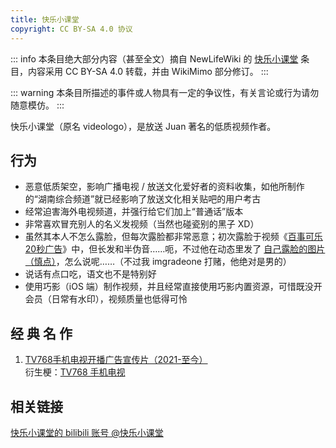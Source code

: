 ```yaml
---
title: 快乐小课堂
copyright: CC BY-SA 4.0 协议
---
```


::: info
本条目绝大部分内容（甚至全文）摘自 NewLifeWiki 的 [快乐小课堂](https://newlifewiki.miraheze.org/wiki/快乐小课堂) 条目，内容采用 CC BY-SA 4.0 转载，并由 WikiMimo 部分修订。
:::

::: warning
本条目所描述的事件或人物具有一定的争议性，有关言论或行为请勿随意模仿。
:::

快乐小课堂（原名 videologo），是放送 Juan 著名的低质视频作者。

## 行为

- 恶意低质架空，影响广播电视 / 放送文化爱好者的资料收集，如他所制作的“湖南综合频道”就已经影响了放送文化相关贴吧的用户考古
- 经常迫害海外电视频道，并强行给它们加上“普通话”版本
- 非常喜欢冒充别人的名义发视频（当然也碰瓷别的黑子 XD）
- 虽然其本人不怎么露脸，但每次露脸都非常恶意；初次露脸于视频《[百事可乐20秒广告](https://www.bilibili.com/video/BV1A3411B7wb)》中，但长发和半伪音……呃，不过他在动态里发了 [自己露脸的图片（慎点）](https://t.bilibili.com/626201060619523460)，怎么说呢……（不过我 imgradeone 打赌，他绝对是男的）
- 说话有点口吃，语文也不是特别好
- 使用巧影（iOS 端）制作视频，并且经常直接使用巧影内置资源，可惜既没开会员（日常有水印），视频质量也低得可怜

## 经 典 名 作

1. [TV768手机电视开播广告宣传片（2021-至今）](https://www.bilibili.com/video/BV1hL4y1q7bM)  
  衍生梗：[TV768 手机电视](../meme/tv768-mobile-tv.md)

## 相关链接

[快乐小课堂的 bilibili 账号 @快乐小课堂](https://space.bilibili.com/701602241)
